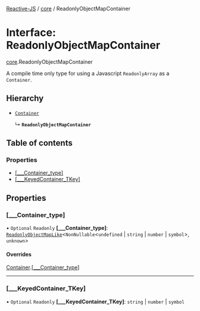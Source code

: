 [Reactive-JS](../README.md) / [core](../modules/core.md) / ReadonlyObjectMapContainer

# Interface: ReadonlyObjectMapContainer

[core](../modules/core.md).ReadonlyObjectMapContainer

A compile time only type for using a Javascript `ReadonlyArray` as a `Container`.

## Hierarchy

- [`Container`](core.Container.md)

  ↳ **`ReadonlyObjectMapContainer`**

## Table of contents

### Properties

- [[\_\_\_Container\_type]](core.ReadonlyObjectMapContainer.md#[___container_type])
- [[\_\_\_KeyedContainer\_TKey]](core.ReadonlyObjectMapContainer.md#[___keyedcontainer_tkey])

## Properties

### [\_\_\_Container\_type]

• `Optional` `Readonly` **[\_\_\_Container\_type]**: [`ReadonlyObjectMapLike`](../modules/core.md#readonlyobjectmaplike)<`NonNullable`<`undefined` \| `string` \| `number` \| `symbol`\>, `unknown`\>

#### Overrides

[Container](core.Container.md).[[___Container_type]](core.Container.md#[___container_type])

___

### [\_\_\_KeyedContainer\_TKey]

• `Optional` `Readonly` **[\_\_\_KeyedContainer\_TKey]**: `string` \| `number` \| `symbol`
